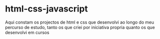 # html-css-javascript
Aqui constam os projectos de html e css que desenvolvi ao longo do meu percurso de estudo, tanto os que criei por iniciativa propria quanto os que desenvolvi em cursos
